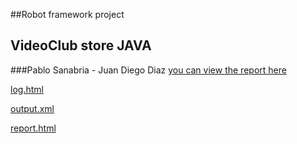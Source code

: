 ##Robot framework project
## VideoClub store JAVA
###Pablo Sanabria - Juan Diego Diaz
[you can view the report here](https://github.com/jddm11/robot_framework_project/blob/master/robot_test/client_test_cases.rst)

[log.html](https://github.com/jddm11/robot_framework_project/blob/master/robot_output/log.html)

[output.xml](https://github.com/jddm11/robot_framework_project/blob/master/robot_output/output.xml)

[report.html](https://github.com/jddm11/robot_framework_project/blob/master/robot_output/report.html)
